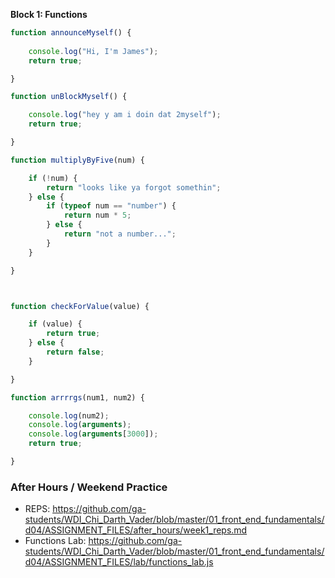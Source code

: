 
**Block 1: Functions**

```javascript
function announceMyself() {
	
	console.log("Hi, I'm James");
	return true;

}

function unBlockMyself() {

	console.log("hey y am i doin dat 2myself");
	return true;

}

function multiplyByFive(num) {

	if (!num) {
		return "looks like ya forgot somethin";
	} else {
		if (typeof num == "number") {
			return num * 5;
		} else {
			return "not a number...";
		}
	}

}



function checkForValue(value) {

	if (value) {
		return true;
	} else {
		return false;
	}

}

function arrrrgs(num1, num2) {

	console.log(num2);
	console.log(arguments);
	console.log(arguments[3000]);
	return true;

}
```

### After Hours / Weekend Practice

- REPS: https://github.com/ga-students/WDI_Chi_Darth_Vader/blob/master/01_front_end_fundamentals/d04/ASSIGNMENT_FILES/after_hours/week1_reps.md
- Functions Lab: https://github.com/ga-students/WDI_Chi_Darth_Vader/blob/master/01_front_end_fundamentals/d04/ASSIGNMENT_FILES/lab/functions_lab.js
